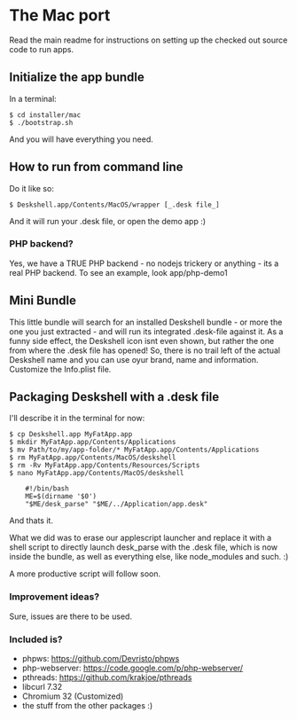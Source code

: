 # The Mac port

Read the main readme for instructions on setting up the checked out source code to run apps.

## Initialize the app bundle
In a terminal:

	$ cd installer/mac
	$ ./bootstrap.sh

And you will have everything you need.

## How to run from command line
Do it like so:

	$ Deskshell.app/Contents/MacOS/wrapper [_.desk file_]
	
And it will run your .desk file, or open the demo app :)

### PHP backend?
Yes, we have a TRUE PHP backend - no nodejs trickery or anything - its a real PHP backend. To see an example, look app/php-demo1

## Mini Bundle
This little bundle will search for an installed Deskshell bundle - or more the one you just extracted - and will run its integrated .desk-file against it. As a funny side effect, the Deskshell icon isnt even shown, but rather the one from where the .desk file has opened! So, there is no trail left of the actual Deskshell name and you can use oyur brand, name and information. Customize the Info.plist file.

## Packaging Deskshell with a .desk file
I'll describe it in the terminal for now:

	$ cp Deskshell.app MyFatApp.app
	$ mkdir MyFatApp.app/Contents/Applications
	$ mv Path/to/my/app-folder/* MyFatApp.app/Contents/Applications
	$ rm MyFatApp.app/Contents/MacOS/deskshell
	$ rm -Rv MyFatApp.app/Contents/Resources/Scripts
	$ nano MyFatApp.app/Contents/MacOS/deskshell
		
		#!/bin/bash
		ME=$(dirname '$0')
		"$ME/desk_parse" "$ME/../Application/app.desk"
		
And thats it.

What we did was to erase our applescript launcher and replace it with a shell script to directly launch desk_parse with the .desk file, which is now inside the bundle, as well as everything else, like node_modules and such. :)

A more productive script will follow soon.

### Improvement ideas?
Sure, issues are there to be used.

### Included is?
- phpws: https://github.com/Devristo/phpws
- php-webserver: https://code.google.com/p/php-webserver/
- pthreads: https://github.com/krakjoe/pthreads
- libcurl 7.32
- Chromium 32 (Customized)
- the stuff from the other packages :)